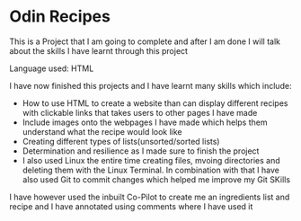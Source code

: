 # Odin Recipes
This is a Project that I am going to complete and after I am done I will talk about the skills I have learnt through this project

Language used: HTML

I have now finished this projects and I have learnt many skills which include:
* How to use HTML to create a website than can display different recipes with clickable links that takes users to other pages I have made
* Include images onto the webpages I have made which helps them understand what the recipe would look like
* Creating different types of lists(unsorted/sorted lists)
* Determination and resilience as I made sure to finish the project
* I also used Linux the entire time creating files, mvoing directories and deleting them with the Linux Terminal. In combination with that I have also used Git to commit changes which helped me improve my Git SKills

I have however used the inbuilt Co-Pilot to create me an ingredients list and recipe and I have annotated using comments where I have used it
